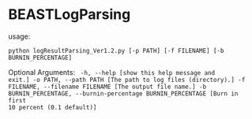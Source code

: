 # BEASTLogParsing

usage:

<code>python logResultParsing_Ver1.2.py [-p PATH] [-f FILENAME] [-b BURNIN_PERCENTAGE]</code>

Optional Arguments:
<code>
-h, --help                                                       [show this help message and exit.]
-o PATH, --path PATH                                             [The path to log files (directory).]
-f FILENAME, --filename FILENAME                                 [The output file name.]
-b BURNIN_PERCENTAGE, --burnin-percentage BURNIN_PERCENTAGE      [Burn in first 10 percent (0.1 default)]
</code>

